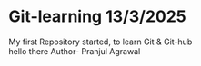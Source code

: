 # Git-learning   13/3/2025
My first Repository 
started, to learn Git & Git-hub 
<br>
hello there 
Author- Pranjul Agrawal
